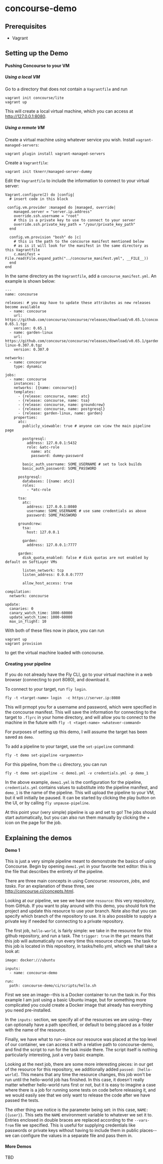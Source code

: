 # concourse-demo

## Prerequisites
* Vagrant

## Setting up the Demo
#### Pushing Concourse to your VM
##### Using a local VM
Go to a directory that does not contain a `Vagrantfile` and run
```
vagrant init concourse/lite
vagrant up
```

This will create a local virtual machine, which you can access at http://127.0.0.1:8080.
##### Using a remote VM
Create a virtual machine using whatever service you wish.
Install `vagrant-managed-servers`:
```
vagrant plugin install vagrant-managed-servers
```
Create a `Vagrantfile`:
```
vagrant init tknerr/managed-server-dummy
```
Edit the `Vagrantfile` to include the information to connect to your virtual server:
```
Vagrant.configure(2) do |config|
  # insert code in this block
  
 config.vm.provider :managed do |managed, override|
    managed.server = "server.ip.address"
    override.ssh.username = "root"
    # this is a private key to use to connect to your server
    override.ssh.private_key_path = "/your/private_key_path"
  end
  
  config.vm.provision "bosh" do |c|
    # this is the path to the concourse manifest mentioned below
    # as is it will look for the manifest in the same directory as this Vagrantfile
    c.manifest = File.read(File.expand_path("../concourse_manifest.yml", __FILE__))
  end
end
```
In the same directory as the `Vagrantfile`, add a `concourse_manifest.yml`. An example is shown below:
```
---
name: concourse

releases: # you may have to update these attributes as new releases become available
  - name: concourse
    url: https://github.com/concourse/concourse/releases/download/v0.65.1/concourse-0.65.1.tgz
    version: 0.65.1
  - name: garden-linux
    url: https://github.com/concourse/concourse/releases/download/v0.65.1/garden-linux-0.307.0.tgz
    version: 0.307.0

networks:
  - name: concourse
    type: dynamic

jobs:
  - name: concourse
    instances: 1
    networks: [{name: concourse}]
    templates:
      - {release: concourse, name: atc}
      - {release: concourse, name: tsa}
      - {release: concourse, name: groundcrew}
      - {release: concourse, name: postgresql}
      - {release: garden-linux, name: garden}
    properties:
      atc:
        publicly_viewable: true # anyone can view the main pipeline page

        postgresql:
          address: 127.0.0.1:5432
          role: &atc-role
            name: atc
            password: dummy-password

        basic_auth_username: SOME_USERNAME # set to lock builds
        basic_auth_password: SOME_PASSWORD

      postgresql:
        databases: [{name: atc}]
        roles:
          - *atc-role

      tsa:
        atc:
          address: 127.0.0.1:8080
          username: SOME_USERNAME # use same credentials as above
          password: SOME_PASSWORD

      groundcrew:
        tsa:
          host: 127.0.0.1

        garden:
          address: 127.0.0.1:7777

      garden:
        disk_quota_enabled: false # disk quotas are not enabled by default on SoftLayer VMs

        listen_network: tcp
        listen_address: 0.0.0.0:7777

        allow_host_access: true

compilation:
  network: concourse

update:
  canaries: 0
  canary_watch_time: 1000-60000
  update_watch_time: 1000-60000
  max_in_flight: 10
```
With both of these files now in place, you can run
```
vagrant up
vagrant provision
```
to get the virtual machine loaded with concourse.
#### Creating your pipeline
If you do not already have the Fly CLI, go to your virtual machine in a web browser (connecting to port 8080), and download it.

To connect to your target, run `fly login`.
```
fly -t <target-name> login  -c https://server.ip:8080
```
This will prmopt you for a username and password, which were specified in the concourse manifest.
This will save the information for connecting to the target to `.flyrc` in your home directory,
and will allow you to connect to the machine in the future with `fly -t <taget-name> <whatever-command>`

For purposes of setting up this demo, I will assume the target has been saved as `demo`.

To add a pipeline to your target, use the `set-pipeline` command:
```
fly -t demo set-pipeline <arguments>
```
For this pipeline, from the `ci` directory, you can run
```
fly -t demo set-pipeline -c demo1.yml -v credentials.yml -p demo_1
```
In the above example, `demo1.yml` is the configuration for the pipeline, `credentials.yml` contains values to substitute into
the pipeline manifest, and `demo_1` is the name of the pipeline.
This will upload the pipeline to your VM, but it will initially be paused. It can be started by clicking the play button on
the UI, or by calling `fly unpause-pipeline`.

At this point your (very simple) pipeline is up and set to go! The jobs should start automatically, but you can also run them
manually by clicking the + icon on the page for the job.

## Explaining the demos
#### Demo 1
This is just a very simple pipeline meant to demonstrate the basics of using Concourse.
Begin by opening `demo1.yml` in your favorite text editor: this is the file that describes the entirety of the pipeline.

There are three main concepts in using Concourse: *resources*, *jobs*, and *tasks*. For an explanation of these three,
see http://concourse.ci/concepts.html.

Looking at our pipeline, we see we have one `resource`: this very repository, from GitHub. If you want to play around with
this demo, you should fork the project and update this resource to use your branch. Note also that you can specify which
branch of the repository to use. It is also possible to supply a private key if needed for connecting to a private repository.

The first job, `hello-world`, is fairly simple: we take in the resource for this github repository, and run a task. The
`trigger: true` in the `get` means that this job will automatically run every time this resource changes.
The task for this job is located in this repository, in tasks/hello.yml, which we shall take a look at:
```
image: docker:///ubuntu

inputs:
  - name: concourse-demo

run:
  path: concourse-demo/ci/scripts/hello.sh
```
First we see an image--this is a Docker container to run the task in. For this example I am just using a basic Ubuntu image,
but for something more complicated you could create a Docker image that already has everything you need pre-installed.

In the `inputs:` section, we specify all of the resources we are using--they can optionally have a path specified, or default
to being placed as a folder with the name of the resource.

Finally, we have what to run--since our resource was placed at the top level of our container, we can access it with a relative
path to concourse-demo, and find the script to run for the task inside there. The script itself is nothing particularly
interesting, just a very basic example.

Looking at the next job, there are some more interesting pieces: in our get of the resource for this repository, we additionally
added `passed: [hello-world]`. This means that any time the resource changes, this job won't be run until the hello-world job
has finished. In this case, it doesn't really matter whether hello-world runs first or not, but it is easy to imagine a case
where there is a job for running some tests on code before releasing it, and we would easily see that we only want to release
the code after we have passed the tests.

The other thing we notice is the parameter being set: in this case, `NAME: {{user}}`. This sets the `NAME` environment variable
to whatever we set it to. Entries enclosed in double braces are replaced according to the `--vars-from` file we specified. This
is useful for supplying credentials like passwords or private keys without having to include them in public places--we can
configure the values in a separate file and pass them in.

#### More Demos
TBD
